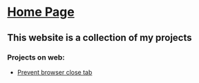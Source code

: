 # [Home Page](https://hwtam.github.io/)

## This website is a collection of my projects

### Projects on web:
- [Prevent browser close tab](https://hwtam.github.io/projects/prevent_close/main.html)
